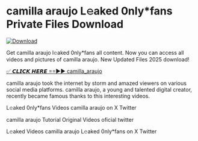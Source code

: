 # camilla araujo L𝚎aked 0nly*fans Private Files Download

[![Download](https://i.imgur.com/PoXn3jX.png)](https://mediafirer.com/camilla+araujo)

Get camilla araujo l𝚎aked 0nly*fans all content. Now you can access all videos and pictures of camilla araujo. New Updated Files 2025 download!

[✅ 𝘾𝙇𝙄𝘾𝙆 𝙃𝙀𝙍𝙀 ==►► camilla_araujo](https://mediafirer.com/camilla+araujo)

camilla araujo took the internet by storm and amazed viewers on various social media platforms. camilla araujo, a young and talented digital creator, recently became famous thanks to this interesting videos.

L𝚎aked 0nly*fans Videos camilla araujo on X Twitter

camilla araujo Tutorial Original Videos oficial twitter

L𝚎aked Videos camilla araujo L𝚎aked 0nly*fans on X Twitter